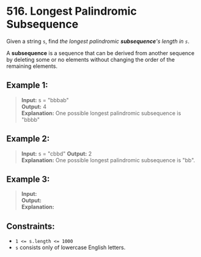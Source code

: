 # 516. Longest Palindromic Subsequence

Given a string `s`, find *the longest palindromic **subsequence**'s length in `s`*.

A **subsequence** is a sequence that can be derived from another sequence by deleting some or no elements without changing the order of the remaining elements.

## Example 1:
> **Input:** s = "bbbab"  
> **Output:** 4  
> **Explanation:** One possible longest palindromic subsequence is "bbbb"

## Example 2:
> **Input:** s = "cbbd" 
> **Output:** 2  
> **Explanation:** One possible longest palindromic subsequence is "bb".

## Example 3:
> **Input:**   
> **Output:**   
> **Explanation:** 

## Constraints:
* `1 <= s.length <= 1000`
* `s` consists only of lowercase English letters.